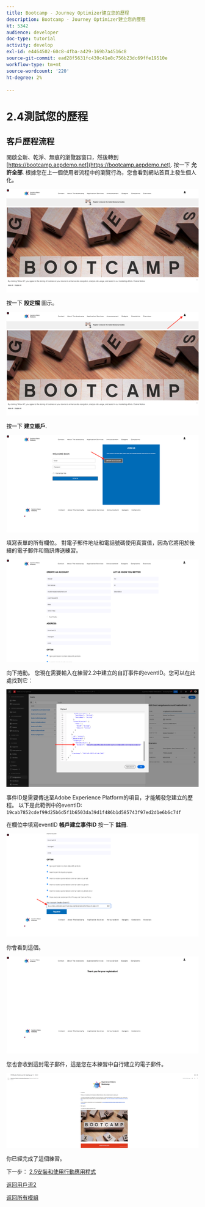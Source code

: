 ```yaml
---
title: Bootcamp - Journey Optimizer建立您的歷程
description: Bootcamp - Journey Optimizer建立您的歷程
kt: 5342
audience: developer
doc-type: tutorial
activity: develop
exl-id: e4464502-60c8-4fba-a429-169b7a4516c8
source-git-commit: ead28f5631fc430c41e8c756b23dc69ffe19510e
workflow-type: tm+mt
source-wordcount: '220'
ht-degree: 2%

---
```


# 2.4測試您的歷程

## 客戶歷程流程

開啟全新、乾淨、無痕的瀏覽器窗口，然後轉到 [https://bootcamp.aepdemo.net](https://bootcamp.aepdemo.net). 按一下 **允許全部**. 根據您在上一個使用者流程中的瀏覽行為，您會看到網站首頁上發生個人化。

![DSN](./images/web8a.png)

按一下 **設定檔** 圖示。

![示範](./images/web8b.png)

按一下 **建立帳戶**.

![示範](./images/pv5.png)

填寫表單的所有欄位。 對電子郵件地址和電話號碼使用真實值，因為它將用於後續的電子郵件和簡訊傳送練習。

![示範](./images/pv7a.png)

向下捲動。 您現在需要輸入在練習2.2中建立的自訂事件的eventID。您可以在此處找到它：

![ACOP](./images/payloadeventID.png)

事件ID是需要傳送至Adobe Experience Platform的項目，才能觸發您建立的歷程。 以下是此範例中的eventID: `19cab7852cdef99d25b6d5f1b6503da39d1f486b1d585743f97ed2d1e6b6c74f`

在欄位中填寫eventID **帳戶建立事件ID** 按一下 **註冊**.

![示範](./images/pv8a.png)

你會看到這個。

![示範](./images/pv9.png)

您也會收到這封電子郵件，這是您在本練習中自行建立的電子郵件。

![示範](./images/pv10a.png)

你已經完成了這個練習。

下一步： [2.5安裝和使用行動應用程式](./ex5.md)

[返回用戶流2](./uc2.md)

[返回所有模組](../../overview.md)
